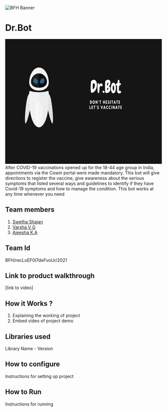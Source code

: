 ![BFH Banner](https://trello-attachments.s3.amazonaws.com/542e9c6316504d5797afbfb9/542e9c6316504d5797afbfc1/39dee8d993841943b5723510ce663233/Frame_19.png)
# Dr.Bot
<img src="https://github.com/aji2256/vas175/blob/main/icon/Dr.Bot.png" height="400">
After COVID-19 vaccinations opened up for the 18-44 age group in India, appointments via the Cowin portal were made mandatory. This bot will give directions to register the vaccine, give awareness about the serious symptoms that listed several ways and guidelines to identify if they have Covid-19 symptoms and how to manage the condition. This bot works at any time whenever you need<br>

## Team members
1. [Swetha Shajan](https://github.com/swethashaja) <br>
2. [Varsha V G](https://github.com/varshavg)<br>
3. [Ajeesha K A](https://github.com/aji2256)
## Team Id
BFH/recLoEF0l7deFvoUr/2021
## Link to product walkthrough
[link to video]
## How it Works ?
1. Explaining the working of project
2. Embed video of project demo
## Libraries used
Library Name - Version
## How to configure
Instructions for setting up project
## How to Run
Instructions for running
